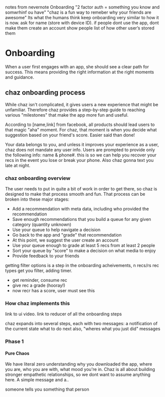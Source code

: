 notes from nevernote
Onboarding
"2 factor auth = something you know and somwrhinf ou have"
"chaz is a fun way to remeber why your friends are awesome"
Its what the humans think
keep onboarding very similar to how it is now.
     ask for name (store with device ID).
     if people dont use the app, dont make them create an account
     show people list of how other user’s stored them

# Onboarding

When a user first engages with an app, she should see a clear path for success.
This means providing the right information at the right moments and guidance.


## chaz onboarding process

While chaz isn't complicated, it gives users a new experience that might
be unfamiliar. Therefore chaz provides a step-by-step guide
to reaching various "milestones" that make the app more fun and useful.

According to [name,link] from facebook, all products should lead users to that
magic "aha" moment. For chaz, that moment is when you decide what suggestion
based on your friend's score. Easier said than done!


Your data belongs to you, and unless it improves your experience as a user, chaz
does not mandate any user info. Users are prompted to provide only the following
info: name & phone#. this is so we can help you recover your recs in the event
you lose or break your phone. Also chaz gonna text you late at night.

### chaz onboarding overview

The user needs to put in quite a bit of work in order to get there, so chaz is
designed to make that process smooth and fun. That process can be broken into
these major stages:

- Add a recommendation with meta data, including who provided the recommendation
- Save enough recommendations that you build a queue for any given category (quantity unknown)
- Use your queue to help navigate a decision
- Go back to the app and "grade" that recommendation
- At this point, we suggest the user create an account
- Use your queue enough to grade at least 5 recs from at least 2 people
- Sort your queue by "score" to make a decision on what media to enjoy
- Provide feedback to your friends

getting filter options is a step in the onboarding
acheivements, n recs/rs rec types get you filter, adding timer.


 - get reminder, consume rec
 - give rec a grade (hooray!)
 - now recr has a score, user must see this


### How chaz implements this
link to ui video.
link to reducer of all the onboarding steps

chaz expands into several steps, each with two messages:
 a notification of the current state
 what to do next
also, "wheres what you just did" messages


### Phase 1
#### Pure Chaos
We have literal zero understanding why you downloaded the app, where you are,
who you are with, what mood you're in. Chaz is all about building stronger
empathetic relationships, so we dont want to assume anything here.
A simple message and a..


someone tells you something
that person
